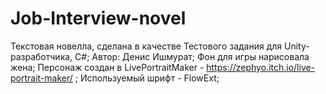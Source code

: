 # Job-Interview-novel
 Текстовая новелла, сделана в качестве Тестового задания для Unity-разработчика, C#;
 Автор: Денис Ишмурат;
 Фон для игры нарисовала жена;
 Персонаж создан в LivePortraitMaker - https://zephyo.itch.io/live-portrait-maker/ ;
 Используемый шрифт - FlowExt;
 
